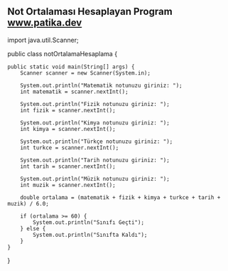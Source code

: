 Not Ortalaması Hesaplayan Program
www.patika.dev
----------------------------------

import java.util.Scanner;

public class notOrtalamaHesaplama {

    public static void main(String[] args) {
        Scanner scanner = new Scanner(System.in);

        System.out.println("Matematik notunuzu giriniz: ");
        int matematik = scanner.nextInt();

        System.out.println("Fizik notunuzu giriniz: ");
        int fizik = scanner.nextInt();

        System.out.println("Kimya notunuzu giriniz: ");
        int kimya = scanner.nextInt();

        System.out.println("Türkçe notunuzu giriniz: ");
        int turkce = scanner.nextInt();

        System.out.println("Tarih notunuzu giriniz: ");
        int tarih = scanner.nextInt();

        System.out.println("Müzik notunuzu giriniz: ");
        int muzik = scanner.nextInt();

        double ortalama = (matematik + fizik + kimya + turkce + tarih + muzik) / 6.0;

        if (ortalama >= 60) {
            System.out.println("Sınıfı Geçti");
        } else {
            System.out.println("Sınıfta Kaldı");
        }
    }
}
